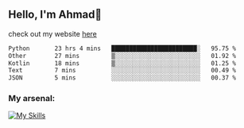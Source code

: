 
## Hello, I'm Ahmad👋

check out my website [here](https://ahmadalwi.com/)

<!--START_SECTION:waka-->

```txt
Python       23 hrs 4 mins   ████████████████████████░   95.75 %
Other        27 mins         ▒░░░░░░░░░░░░░░░░░░░░░░░░   01.92 %
Kotlin       18 mins         ▒░░░░░░░░░░░░░░░░░░░░░░░░   01.25 %
Text         7 mins          ░░░░░░░░░░░░░░░░░░░░░░░░░   00.49 %
JSON         5 mins          ░░░░░░░░░░░░░░░░░░░░░░░░░   00.37 %
```

<!--END_SECTION:waka-->

### My arsenal:

[![My Skills](https://skillicons.dev/icons?i=js,ts,py,go,react,nextjs,svelte,nodejs,django,tailwind,html,css,sass,firebase,mongodb,postgres,mysql,redis,git,github,docker,vscode,figma,godot)](https://skillicons.dev)
